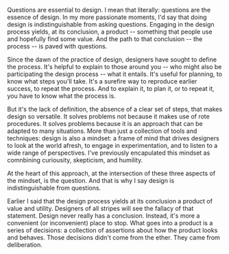 Questions are essential to design. I mean that literally: questions are the essence of design. In my more passionate moments, I'd say that doing design is indistinguishable from asking questions. Engaging in the design process yields, at its conclusion, a product -- something that people use and hopefully find some value. And the path to that conclusion -- the process -- is paved with questions.

Since the dawn of the practice of design, designers have sought to define the process. It's helpful to explain to those around you --  who might also be participating the design process -- what it entails. It's useful for planning, to know what steps you'll take. It's a surefire way to reproduce earlier success, to repeat the process. And to explain it, to plan it, or to repeat it, you have to know what the process is. 

But it's the lack of definition, the absence of a clear set of steps, that makes design so versatile. It solves problems not because it makes use of rote procedures. It solves problems because it is an approach that can be adapted to many situations. More than just a collection of tools and techniques: design is also a mindset: a frame of mind that drives designers to look at the world afresh, to engage in experimentation, and to listen to a wide range of perspectives. I've previously encapulated this mindset as comnbining curiousity, skepticism, and humility. 

At the heart of this approach, at the intersection of these three aspects of the mindset, is the question. And that is why I say design is indistinguishable from questions.

Earlier I said that the design process yields at its conclusion a product of value and utility. Designers of all stripes will see the fallacy of that statement. Design never really has a conclusion. Instead, it's more a convenient (or inconvenient) place to stop. What goes into a product is a series of decisions: a collection of assertions about how the product looks and behaves. Those decisions didn't come from the ether. They came from deliberation.

